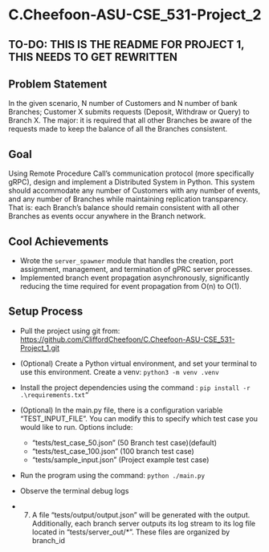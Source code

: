 # C.Cheefoon-ASU-CSE_531-Project_2
## TO-DO: THIS IS THE README FOR PROJECT 1, THIS NEEDS TO GET REWRITTEN

## Problem Statement
In the given scenario, N number of Customers and N number of bank Branches; Customer X submits requests (Deposit, Withdraw or Query) to Branch X. The major: it is required that all other Branches be aware of the requests made to keep the balance of all the Branches consistent.

## Goal
Using Remote Procedure Call’s communication protocol (more specifically gRPC), design and implement a Distributed System in Python. This system should accommodate any number of Customers with any number of events, and any number of Branches while maintaining replication transparency. That is: each Branch’s balance should remain consistent with all other Branches as events occur anywhere in the Branch network.

## Cool Achievements
 - Wrote the ```server_spawner``` module that handles the creation, port assignment, management, and termination of gPRC server processes.
 - Implemented branch event propagation asynchronously, significantly reducing the time required for event propagation from O(n) to O(1).


## Setup Process

 - Pull the project using git from: https://github.com/CliffordCheefoon/C.Cheefoon-ASU-CSE_531-Project_1.git

 - (Optional) Create a Python virtual environment, and set your terminal to use this environment. Create a venv: ```python3 -m venv .venv```


 - Install the project dependencies using the command :
```pip install -r .\requirements.txt”```

 - (Optional) In the main.py file, there is a configuration variable “TEST_INPUT_FILE”. You can modify this to specify which test case you would like to run. Options include:
   - “tests/test_case_50.json” (50 Branch test case)(default)
   - “tests/test_case_100.json” (100 branch test case)
   - “tests/sample_input.json” (Project example test case)

 - Run the program using the command: ```python ./main.py```

 - Observe the terminal debug logs

 - 7.	A file “tests/output/output.json” will be generated with the output. Additionally, each branch server outputs its log stream to its log file located in “tests/server_out/*”. These files are organized by branch_id




